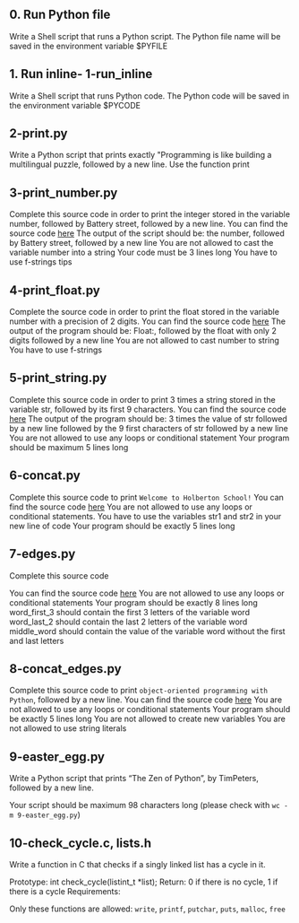 ## 0. Run Python file
Write a Shell script that runs a Python script.
The Python file name will be saved in the environment variable $PYFILE

## 1. Run inline- 1-run_inline

Write a Shell script that runs Python code.
The Python code will be saved in the environment variable $PYCODE

## 2-print.py

Write a Python script that prints exactly "Programming is like building a multilingual puzzle, followed by a new line.
Use the function print

## 3-print_number.py

Complete this source code in order to print the integer stored in the variable number, followed by Battery street, followed by a new line.
You can find the source code [here](https://github.com/alx-tools/0x00.py/blob/master/3-print_number.py)
The output of the script should be:
the number, followed by Battery street,
followed by a new line
You are not allowed to cast the variable number into a string
Your code must be 3 lines long
You have to use f-strings tips

## 4-print_float.py

Complete the source code in order to print the float stored in the variable number with a precision of 2 digits.
You can find the source code [here](https://github.com/alx-tools/0x00.py/blob/master/4-print_float.py)
The output of the program should be:
Float:, followed by the float with only 2 digits
followed by a new line
You are not allowed to cast number to string
You have to use f-strings

## 5-print_string.py
Complete this source code in order to print 3 times a string stored in the variable str, followed by its first 9 characters.
You can find the source code [here](https://github.com/alx-tools/0x00.py/blob/master/5-print_string.py)
The output of the program should be:
3 times the value of str
followed by a new line
followed by the 9 first characters of str
followed by a new line
You are not allowed to use any loops or conditional statement
Your program should be maximum 5 lines long

## 6-concat.py
Complete this source code to print ``Welcome to Holberton School!``
You can find the source code [here](https://github.com/alx-tools/0x00.py/blob/master/6-concat.py)
You are not allowed to use any loops or conditional statements.
You have to use the variables str1 and str2 in your new line of code
Your program should be exactly 5 lines long
## 7-edges.py
Complete this source code

You can find the source code [here](https://github.com/alx-tools/0x00.py/blob/master/7-edges.py)
You are not allowed to use any loops or conditional statements
Your program should be exactly 8 lines long
word_first_3 should contain the first 3 letters of the variable word
word_last_2 should contain the last 2 letters of the variable word
middle_word should contain the value of the variable word without the first and last letters

## 8-concat_edges.py
Complete this source code to print `object-oriented programming with Python`, followed by a new line.
You can find the source code [here](https://github.com/alx-tools/0x00.py/blob/master/8-concat_edges.py)
You are not allowed to use any loops or conditional statements
Your program should be exactly 5 lines long
You are not allowed to create new variables
You are not allowed to use string literals

## 9-easter_egg.py
Write a Python script that prints “The Zen of Python”, by TimPeters, followed by a new line.

Your script should be maximum 98 characters long (please check with ``wc -m 9-easter_egg.py``)

## 10-check_cycle.c, lists.h
Write a function in C that checks if a singly linked list has a cycle in it.

Prototype: int check_cycle(listint_t *list);
Return: 0 if there is no cycle, 1 if there is a cycle
Requirements:

Only these functions are allowed: `write`, `printf`, `putchar`, `puts`, `malloc`, `free`
